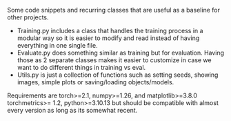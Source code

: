 Some code snippets and recurring classes that are useful as a baseline for other projects. 
- Training.py includes a class that handles the training process in a modular way so it is easier to modify and read instead of having everything in one single file.
- Evaluate.py does something similar as training but for evaluation. Having those as 2 separate classes makes it easier to customize in case we want to do different things in training vs eval.
- Utils.py is just a collection of functions such as setting seeds, showing images, simple plots or saving/loading objects/models.

Requirements are torch>=2.1, numpy>=1.26, and matplotlib>=3.8.0 torchmetrics>= 1.2, python>=3.10.13 but should be compatible with almost every version as long as its somewhat recent.
